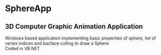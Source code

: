 # SphereApp  
## 3D Computer Graphic Animation Application  
Windows based application implementing basic properties of sphere, list of vertex indices and bacface culling to draw a Sphere  
Coded in VB.NET
